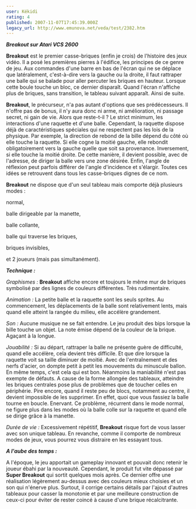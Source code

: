```yaml
---
user: Kékidi
rating: 4
published: 2007-11-07T17:45:39.000Z
legacy_url: http://www.emunova.net/veda/test/2382.htm
---
```

_**Breakout sur Atari VCS 2600**_  

  

**Breakout** est le premier casse-briques (enfin je crois) de l'histoire des jeux vidéo. Il a posé les premières pierres à l'édifice, les principes de ce genre de jeu. Aux commandes d'une barre en bas de l'écran qui ne se déplace que latéralement, c'est-à-dire vers la gauche ou la droite, il faut rattraper une balle qui se balade pour aller percuter les briques en hauteur. Lorsque cette boule touche un bloc, ce dernier disparaît. Quand l'écran n'affiche plus de briques, sans transition, le tableau suivant apparaît. Ainsi de suite.  

  

**Breakout**, le précurseur, n'a pas autant d'options que ses prédécesseurs. Il n'offre pas de bonus, il n'y aura donc ni arme, ni amélioration, ni passage secret, ni gain de vie. Alors que reste-t-il ? Le strict minimum, les interactions d'une raquette et d'une balle. Cependant, la raquette dispose déjà de caractéristiques spéciales qui ne respectent pas les lois de la physique. Par exemple, la direction de rebond de la bille dépend du côté où elle touche la raquette. Si elle cogne la moitié gauche, elle rebondit obligatoirement vers la gauche quelle que soit sa provenance. Inversement, si elle touche la moitié droite. De cette manière, il devient possible, avec de l'adresse, de diriger la balle vers une zone désirée. Enfin, l'angle de réflexion peut parfois différer de l'angle d'incidence et s'élargir. Toutes ces idées se retrouvent dans tous les casse-briques dignes de ce nom.  

  

**Breakout** ne dispose que d'un seul tableau mais comporte déjà plusieurs modes :  

normal,  

balle dirigeable par la manette,  

balle collante,  

balle qui traverse les briques,  

briques invisibles,  

et 2 joueurs (mais pas simultanément).  

  

**_Technique :_**  

  

_Graphismes :_ **Breakout** affiche encore et toujours le même mur de briques symbolisé par des lignes de couleurs différentes. Très rudimentaire.  

  

_Animation :_ La petite balle et la raquette sont les seuls sprites. Au commencement, les déplacements de la balle sont relativement lents, mais quand elle atteint la rangée du milieu, elle accélère grandement.  

  

_Son :_ Aucune musique ne se fait entendre. Le jeu produit des bips lorsque la bille touche un objet. La note émise dépend de la couleur de la brique. Agaçant à la longue.  

  

_Jouabilité :_ Si au départ, rattraper la balle ne présente guère de difficulté, quand elle accélère, cela devient très difficile. Et que dire lorsque la raquette voit sa taille diminuer de moitié. Avec de l'entraînement et des nerfs d'acier, on dompte petit à petit les mouvements du minuscule ballon. En même temps, c'est cela qui est bon. Néanmoins la maniabilité n'est pas exempte de défauts. A cause de la forme allongée des tableaux, atteindre les briques centrales pose plus de problèmes que de toucher celles en périphérie. Pire encore, quand il reste peu de blocs, notamment au centre, il devient impossible de les supprimer. En effet, quoi que vous fassiez la balle tourne en boucle. Enervant. Ce problème, récurrent dans le mode normal, ne figure plus dans les modes où la balle colle sur la raquette et quand elle se dirige grâce à la manette.  

  

_Durée de vie :_ Excessivement répétitif, **Breakout** risque fort de vous lasser avec son unique tableau. En revanche, comme il comporte de nombreux modes de jeux, vous pourrez vous distraire en les essayant tous.  

  

_**A l'aube des temps :**_  

  

A l'époque, le jeu apportait un gameplay innovant et pouvait donc retenir le joueur ébahi par la nouveauté. Cependant, le produit fut vite dépassé par **Super Breakout** qui sortit quelques mois après. Ce dernier offre une réalisation légèrement au-dessus avec des couleurs mieux choisies et un son qui n'énerve plus. Surtout, il corrige certains détails par l'ajout d'autres tableaux pour casser la monotonie et par une meilleure construction de ceux-ci pour éviter de rester coincé à cause d'une brique récalcitrante.